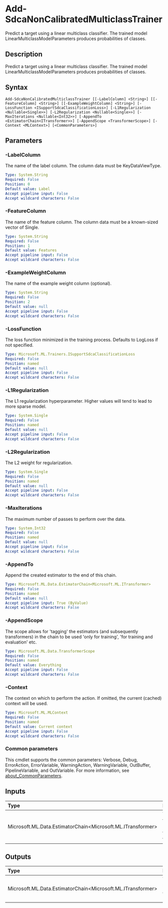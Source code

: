 # Add-SdcaNonCalibratedMulticlassTrainer

Predict a target using a linear multiclass classifier. The trained model LinearMulticlassModelParameters produces probabilities of classes.

## Description

Predict a target using a linear multiclass classifier. The trained model LinearMulticlassModelParameters produces probabilities of classes.

## Syntax

```
Add-SdcaNonCalibratedMulticlassTrainer [[-LabelColumn] <String>] [[-FeatureColumn] <String>] [[-ExampleWeightColumn] <String>] [-LossFunction <ISupportSdcaClassificationLoss>] [-L1Regularization <Nullable<Single>>] [-L2Regularization <Nullable<Single>>] [-MaxIterations <Nullable<Int32>>] [-AppendTo <EstimatorChain<ITransformer>>] [-AppendScope <TransformerScope>] [-Context <MLContext>] [<CommonParameters>]
```

## Parameters

### -LabelColumn

The name of the label column. The column data must be KeyDataViewType.

```yaml
Type: System.String
Required: False
Position: 0
Default value: Label
Accept pipeline input: False
Accept wildcard characters: False
```

### -FeatureColumn

The name of the feature column. The column data must be a known-sized vector of Single.

```yaml
Type: System.String
Required: False
Position: 1
Default value: Features
Accept pipeline input: False
Accept wildcard characters: False
```

### -ExampleWeightColumn

The name of the example weight column (optional).

```yaml
Type: System.String
Required: False
Position: 2
Default value: null
Accept pipeline input: False
Accept wildcard characters: False
```

### -LossFunction

The loss function minimized in the training process. Defaults to LogLoss if not specified.

```yaml
Type: Microsoft.ML.Trainers.ISupportSdcaClassificationLoss
Required: False
Position: named
Default value: null
Accept pipeline input: False
Accept wildcard characters: False
```

### -L1Regularization

The L1 regularization hyperparameter. Higher values will tend to lead to more sparse model.

```yaml
Type: System.Single
Required: False
Position: named
Default value: null
Accept pipeline input: False
Accept wildcard characters: False
```

### -L2Regularization

The L2 weight for regularization.

```yaml
Type: System.Single
Required: False
Position: named
Default value: null
Accept pipeline input: False
Accept wildcard characters: False
```

### -MaxIterations

The maximum number of passes to perform over the data.

```yaml
Type: System.Int32
Required: False
Position: named
Default value: null
Accept pipeline input: False
Accept wildcard characters: False
```

### -AppendTo

Append the created estimator to the end of this chain.

```yaml
Type: Microsoft.ML.Data.EstimatorChain<Microsoft.ML.ITransformer>
Required: False
Position: named
Default value: null
Accept pipeline input: True (ByValue)
Accept wildcard characters: False
```

### -AppendScope

The scope allows for 'tagging' the estimators (and subsequently transformers) in the chain to be used 'only for training', 'for training and evaluation' etc.

```yaml
Type: Microsoft.ML.Data.TransformerScope
Required: False
Position: named
Default value: Everything
Accept pipeline input: False
Accept wildcard characters: False
```

### -Context

The context on which to perform the action. If omitted, the current (cached) context will be used.

```yaml
Type: Microsoft.ML.MLContext
Required: False
Position: named
Default value: Current context
Accept pipeline input: False
Accept wildcard characters: False
```

### Common parameters

This cmdlet supports the common parameters: Verbose, Debug, ErrorAction, ErrorVariable, WarningAction, WarningVariable, OutBuffer, PipelineVariable, and OutVariable. For more information, see [about_CommonParameters](https://go.microsoft.com/fwlink/?LinkID=113216).

## Inputs

| Type | Description |
|:---|:---|
| Microsoft.ML.Data.EstimatorChain<Microsoft.ML.ITransformer> | You can pipe the EstimatorChain to append to this cmdlet. |

## Outputs

| Type | Description |
|:---|:---|
| Microsoft.ML.Data.EstimatorChain<Microsoft.ML.ITransformer> | This cmdlet returns the appended EstimatorChain. |


